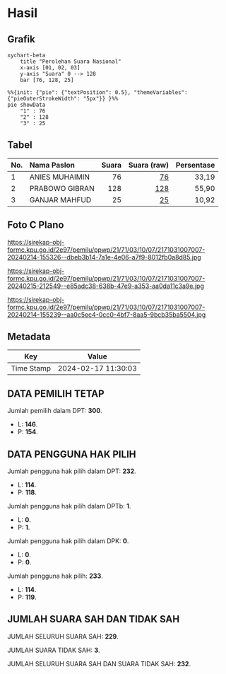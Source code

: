 # Hasil

## Grafik

```mermaid
xychart-beta
    title "Perolehan Suara Nasional"
    x-axis [01, 02, 03]
    y-axis "Suara" 0 --> 128
    bar [76, 128, 25]
```

```mermaid
%%{init: {"pie": {"textPosition": 0.5}, "themeVariables": {"pieOuterStrokeWidth": "5px"}} }%%
pie showData
    "1" : 76
    "2" : 128
    "3" : 25
```

## Tabel

| No. | Nama Paslon    | Suara | Suara (raw) | Persentase |
|:--- |:-------------- | -----:| -----------:| ----------:|
| 1   | ANIES MUHAIMIN | 76    | [76][p-1]   | 33,19      |
| 2   | PRABOWO GIBRAN | 128   | [128][p-2]  | 55,90      |
| 3   | GANJAR MAHFUD  | 25    | [25][p-3]   | 10,92      |


[p-1]: https://github.com/gigit-pemilu/pemilu-2024/blob/main/pilpres/hitung-suara/sub/21-kepulauan-riau/sub/71-kota-batam/sub/03-sekupang/sub/1007-tiban-lama/sub/007-tps/sub/paslon-1.txt
[p-2]: https://github.com/gigit-pemilu/pemilu-2024/blob/main/pilpres/hitung-suara/sub/21-kepulauan-riau/sub/71-kota-batam/sub/03-sekupang/sub/1007-tiban-lama/sub/007-tps/sub/paslon-2.txt
[p-3]: https://github.com/gigit-pemilu/pemilu-2024/blob/main/pilpres/hitung-suara/sub/21-kepulauan-riau/sub/71-kota-batam/sub/03-sekupang/sub/1007-tiban-lama/sub/007-tps/sub/paslon-3.txt

## Foto C Plano

https://sirekap-obj-formc.kpu.go.id/2e97/pemilu/ppwp/21/71/03/10/07/2171031007007-20240214-155326--dbeb3b14-7a1e-4e06-a7f9-8012fb0a8d85.jpg

https://sirekap-obj-formc.kpu.go.id/2e97/pemilu/ppwp/21/71/03/10/07/2171031007007-20240215-212549--e85adc38-638b-47e9-a353-aa0da11c3a9e.jpg

https://sirekap-obj-formc.kpu.go.id/2e97/pemilu/ppwp/21/71/03/10/07/2171031007007-20240214-155239--aa0c5ec4-0cc0-4bf7-8aa5-9bcb35ba5504.jpg


## Metadata

| Key        | Value               |
| ---------- | ------------------- |
| Time Stamp | 2024-02-17 11:30:03 |


## DATA PEMILIH TETAP

Jumlah pemilih dalam DPT: **300**.
 * L: **146**.
 * P: **154**.

## DATA PENGGUNA HAK PILIH

Jumlah pengguna hak pilih dalam DPT: **232**.
 * L: **114**.
 * P: **118**.

Jumlah pengguna hak pilih dalam DPTb: **1**.
 * L: **0**.
 * P: **1**.

Jumlah pengguna hak pilih dalam DPK: **0**.
 * L: **0**.
 * P: **0**.

Jumlah pengguna hak pilih: **233**.
 * L: **114**.
 * P: **119**.

## JUMLAH SUARA SAH DAN TIDAK SAH

JUMLAH SELURUH SUARA SAH: **229**.

JUMLAH SUARA TIDAK SAH: **3**.

JUMLAH SELURUH SUARA SAH DAN SUARA TIDAK SAH: **232**.


